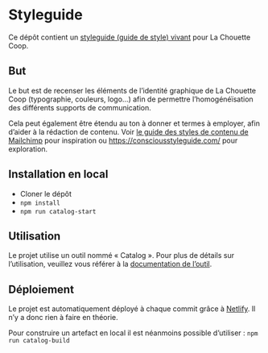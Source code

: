 # Styleguide

Ce dépôt contient un [styleguide (guide de style) vivant](https://la-cascade.io/creer-un-guide-de-style/) pour La Chouette Coop.

## But

Le but est de recenser les éléments de l’identité graphique de La Chouette Coop (typographie, couleurs, logo…) afin de permettre l’homogénéïsation des différents supports de communication.

Cela peut également être étendu au ton à donner et termes à employer, afin d’aider à la rédaction de contenu. Voir [le guide des styles de contenu de Mailchimp](https://styleguide.mailchimp.com/) pour inspiration ou https://consciousstyleguide.com/ pour exploration.

## Installation en local

- Cloner le dépôt
- `npm install`
- `npm run catalog-start`

## Utilisation

Le projet utilise un outil nommé « Catalog ». Pour plus de détails sur l’utilisation, veuillez vous référer à la [documentation de l’outil](https://docs.catalog.style/).

## Déploiement

Le projet est automatiquement déployé à chaque commit grâce à [Netlify](https://www.netlify.com/). Il n’y a donc rien à faire en théorie.

Pour construire un artefact en local il est néanmoins possible d’utiliser : `npm run catalog-build`
